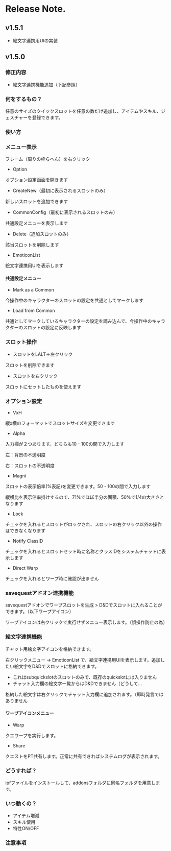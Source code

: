 # Release Note.

## v1.5.1

- 絵文字連携用UIの実装

## v1.5.0

### 修正内容

- 絵文字連携機能追加（下記参照）

### 何をするもの？

任意のサイズのクイックスロットを任意の数だけ追加し、アイテムやスキル、ジェスチャーを登録できます。

### 使い方

### メニュー表示

フレーム（周りの枠らへん）を右クリック

- Option

オプション設定画面を開きます

- CreateNew（最初に表示されるスロットのみ）

新しいスロットを追加できます

- CommonConfig（最初に表示されるスロットのみ）

共通設定メニューを表示します

- Delete（追加スロットのみ）

該当スロットを削除します

- EmoticonList

絵文字連携用UIを表示します

#### 共通設定メニュー

- Mark as a Common

今操作中のキャラクターのスロットの設定を共通としてマークします

- Load from Common

共通としてマークしているキャラクターの設定を読み込んで、今操作中のキャラクターのスロットの設定に反映します

### スロット操作

- スロットをLALT＋左クリック

スロットを削除できます

- スロットを右クリック

スロットにセットしたものを使えます

### オプション設定

- VxH

縦x横のフォーマットでスロットサイズを変更できます

- Alpha

入力欄が２つあります。どちらも10 - 100の間で入力します

左：背景の不透明度

右：スロットの不透明度

- Magni

スロットの表示倍率(%表記)を変更できます。50 - 100の間で入力します

縦横比を表示倍率掛けするので、71%でほぼ半分の面積、50%で1/4の大きさとなります

- Lock

チェックを入れるとスロットがロックされ、スロットの右クリック以外の操作はできなくなります

- Notify ClassID

チェックを入れるとスロットセット時に名称とクラスIDをシステムチャットに表示します

- Direct Warp

チェックを入れるとワープ時に確認が出ません

### savequestアドオン連携機能

savequestアドオンでワープスロットを生成 > D&Dでスロットに入れることができます。（以下ワープアイコン）

ワープアイコンは右クリックで実行せずメニュー表示します。（誤操作防止の為）

### 絵文字連携機能

チャット用絵文字アイコンを格納できます。

右クリックメニュー -> EmoticonList で、絵文字連携用UIを表示します。追加したい絵文字をD&Dでスロットに格納できます。

- これはsubquickslotのスロットのみで、既存のquickslotには入りません
- チャット入力欄の絵文字一覧からはD&Dできません（どうして...

格納した絵文字は右クリックでチャット入力欄に追加されます。（即時発言ではありません

#### ワープアイコンメニュー

- Warp

クエワープを実行します。

- Share

クエストをPT共有します。正常に共有できればシステムログが表示されます。

### どうすれば？

ipfファイルをインストールして、addonsフォルダに同名フォルダを用意します。

### いつ動くの？

- アイテム増減
- スキル使用
- 特性ON/OFF

### 注意事項
